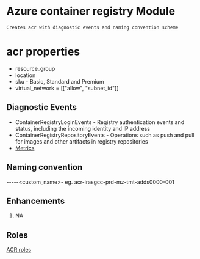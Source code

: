 # Azure container registry Module
    Creates acr with diagnostic events and naming convention scheme

# acr properties
* resource_group
* location
* sku - Basic, Standard and Premium
* virtual_network  = [["allow", "subnet_id"]]


## Diagnostic Events
* ContainerRegistryLoginEvents - Registry authentication events and status, including the incoming identity and IP address
* ContainerRegistryRepositoryEvents - Operations such as push and pull for images and other artifacts in registry repositories
* [Metrics](https://docs.microsoft.com/en-us/azure/azure-monitor/platform/metrics-supported#microsoftcontainerregistryregistries)
## Naming convention
<resource-type>-<projectcode>-<environment>-<zone>-<tier>-<custom_name>-<instance-no>
eg. acr-irasgcc-prd-mz-tmt-adds0000-001

## Enhancements
1. NA

## Roles
[ACR roles](https://docs.microsoft.com/en-us/azure/azure-monitor/platform/metrics-supported#microsoftcontainerregistryregistries)